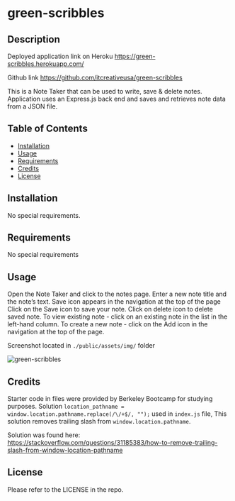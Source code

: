 # green-scribbles

## Description

Deployed application link on Heroku
https://green-scribbles.herokuapp.com/

Github link
https://github.com/itcreativeusa/green-scribbles

This is a Note Taker that can be used to write, save & delete notes. Application uses an Express.js back end and saves and retrieves note data from a JSON file.


## Table of Contents 

- [Installation](#installation)
- [Usage](#usage)
- [Requirements](#requirements)
- [Credits](#credits)
- [License](#license)

## Installation

No special requirements. 
 
## Requirements

No special requirements

## Usage

Open the Note Taker and click to the notes page. Enter a new note title and the note’s text.
Save icon appears in the navigation at the top of the page
Click on the Save icon to save your note. Click on delete icon to delete saved note. To view existing note - click on an existing note in the list in the left-hand column. To create a new note - click on the Add icon in the navigation at the top of the page.
 
Screenshot located in `./public/assets/img/` folder

![green-scribbles](./public/assets/img/screenshot.png)

## Credits
Starter code in files were provided by Berkeley Bootcamp for studying purposes.
Solution `location_pathname = window.location.pathname.replace(/\/+$/, "");` used in `index.js` file,
This solution removes trailing slash from `window.location.pathname`.

Solution was found here:
https://stackoverflow.com/questions/31185383/how-to-remove-trailing-slash-from-window-location-pathname

## License

Please refer to the LICENSE in the repo.